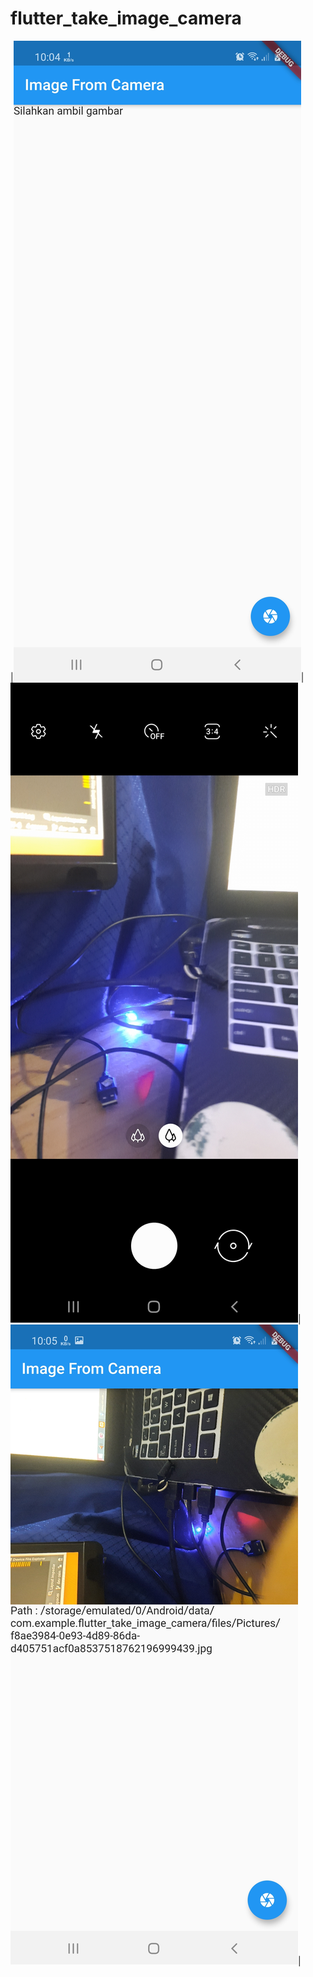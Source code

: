 # flutter_take_image_camera
 
|![](https://github.com/gzeinnumer/flutter_take_image_camera/blob/master/preview/flutter_take_image_camera_1.jpg)|![](https://github.com/gzeinnumer/flutter_take_image_camera/blob/master/preview/flutter_take_image_camera_2.jpg)|![](https://github.com/gzeinnumer/flutter_take_image_camera/blob/master/preview/flutter_take_image_camera_3.jpg)|